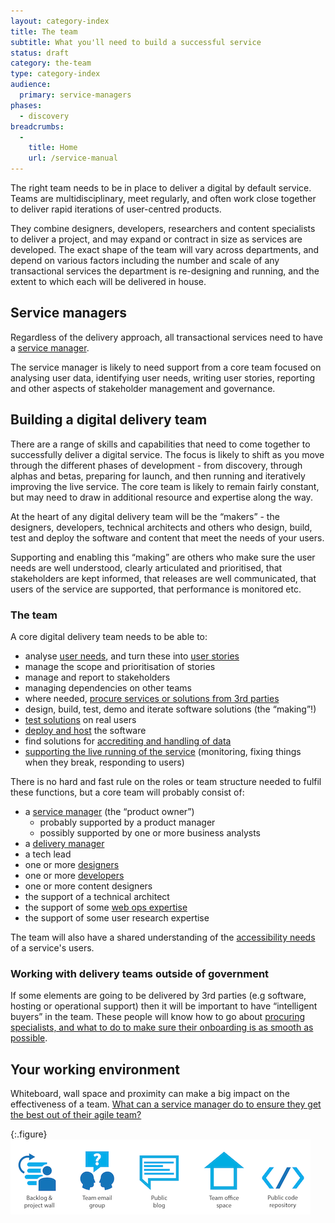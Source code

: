 ```yaml
---
layout: category-index
title: The team
subtitle: What you'll need to build a successful service
status: draft
category: the-team
type: category-index
audience:
  primary: service-managers
phases:
  - discovery
breadcrumbs:
  -
    title: Home
    url: /service-manual
---
```


The right team needs to be in place to deliver a digital by default service. Teams are multidisciplinary, meet regularly, and often work close together to deliver rapid iterations of user-centred products. 

They combine designers, developers, researchers and content specialists to deliver a project, and may expand or contract in size as services are developed. The exact shape of the team will vary across departments, and depend on various factors including the number and scale of any transactional services the department is re-designing and running, and the extent to which each will be delivered in house.

## Service managers

Regardless of the delivery approach, all transactional services need to have a [service manager](/service-manual/the-team/service-manager.html).

The service manager is likely to need support from a core team focused on analysing user data, identifying user needs, writing user stories, reporting and other aspects of stakeholder management and governance.  

## Building a digital delivery team

There are a range of skills and capabilities that need to come together to successfully deliver a digital service. The focus is likely to shift as you move through the different phases of development - from discovery, through alphas and betas, preparing for launch, and then running and iteratively improving the live service. The core team is likely to remain fairly constant, but may need to draw in additional resource and expertise along the way. 

At the heart of any digital delivery team will be the “makers” - the designers, developers, technical architects and others who design, build, test and deploy the software and content that meet the needs of your users. 

Supporting and enabling this “making” are others who make sure the user needs are well understood, clearly articulated and prioritised, that stakeholders are kept informed, that releases are well communicated, that users of the service are supported, that performance is monitored etc. 

### The team

A core digital delivery team needs to be able to: 

* analyse [user needs](/service-manual/users/user-needs.html), and turn these into [user stories](/service-manual/agile/writing-user-stories.html) 
* manage the scope and prioritisation of stories 
* manage and report to stakeholders
* managing dependencies on other teams 
* where needed, [procure services or solutions from 3rd parties](/service-manual/the-team/working-with-specialists.html)
* design, build, test, demo and iterate software solutions (the “making”!)
* [test solutions](/service-manual/users/introduction-to-user-research.html) on real users 
* [deploy and host](/service-manual/operations/hosting.html) the software 
* find solutions for [accrediting and handling of data](/service-manual/making-software/information-security.html)
* [supporting the live running of the service](/service-manual/operations/index.html) (monitoring, fixing things when they break, responding to users)

There is no hard and fast rule on the roles or team structure needed to fulfil these functions, but a core team will probably consist of:

* a [service manager](/service-manual/the-team/service-manager.html) (the “product owner”)
	* probably supported by a product manager 
	* possibly supported by one or more business analysts 
* a [delivery manager](/service-manual/the-team/delivery-manager.html)
* a tech lead
* one or more [designers](/service-manual/the-team/designer.html)
* one or more [developers](/service-manual/the-team/developer.html)
* one or more content designers
* the support of a technical architect
* the support of some [web ops expertise](/service-manual/the-team/web-operations.html)
* the support of some user research expertise

The team will also have a shared understanding of the [accessibility needs](/service-manual/the-team/accessibility.html) of a service's users.

### Working with delivery teams outside of government

If some elements are going to be delivered by 3rd parties (e.g software, hosting or operational support) then it will be important to have “intelligent buyers” in the team. These people will know how to go about [procuring specialists, and what to do to make sure their onboarding is as smooth as possible](/service-manual/the-team/working-with-specialists.html).

## Your working environment

Whiteboard, wall space and proximity can make a big impact on the effectiveness of a team. [What can a service manager do to ensure they get the best out of their agile team?](/service-manual/the-team/working-environment.html)

{:.figure}
![Some of the things an effective team needs](/service-manual/assets/images/team-assets.png)
